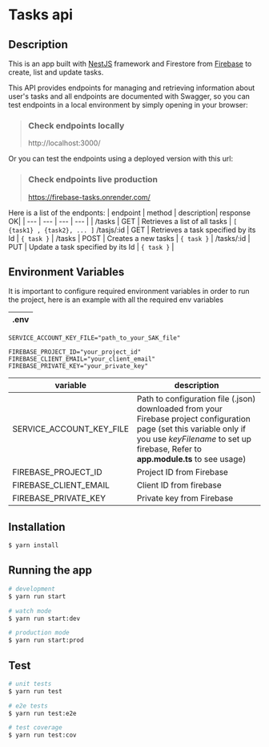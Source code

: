 # Tasks api

## Description

This is an app built with [NestJS](https://github.com/nestjs/nest) framework and Firestore from [Firebase](https://firebase.google.com/) to create, list and update tasks.

This API provides endpoints for managing and retrieving information about user's tasks and all endpoints are documented with Swagger, so you can test endpoints in a local environment by simply opening in your browser:
>  ### Check endpoints locally
>
> http://localhost:3000/
> 



Or you can test the endpoints using a deployed version with this url:
>  ### Check endpoints live production
>
> https://firebase-tasks.onrender.com/
> 




Here is a list of the endponts:
| endpoint | method | description| response OK|
| --- | --- | --- | --- |
| /tasks | GET | Retrieves a list of all tasks | ``` [ {task1} , {task2}, ... ] ```
/tasjs/:id | GET | Retrieves a task specified by its Id |  ``` { task } ``` |
/tasks | POST | Creates a new tasks |  ``` { task } ``` |
/tasks/:id | PUT | Update a task specified by its Id |  ``` { task } ``` |


## Environment Variables

It is important to configure required environment variables in order to run the project,
here is an example with all the required env variables

| **.env** |
| --- | 
```
SERVICE_ACCOUNT_KEY_FILE="path_to_your_SAK_file"

FIREBASE_PROJECT_ID="your_project_id"
FIREBASE_CLIENT_EMAIL="your_client_email"
FIREBASE_PRIVATE_KEY="your_private_key"

```


| variable | description |
| --- | --- | 
| SERVICE_ACCOUNT_KEY_FILE | Path to configuration file (.json) downloaded from your Firebase project configuration page (set this variable only if you use *keyFilename* to set up firebase, Refer to **app.module.ts** to see usage) |
| FIREBASE_PROJECT_ID | Project ID from Firebase |
| FIREBASE_CLIENT_EMAIL | Client ID from firebase |
| FIREBASE_PRIVATE_KEY | Private key from Firebase |



## Installation

```bash
$ yarn install
```

## Running the app

```bash
# development
$ yarn run start

# watch mode
$ yarn run start:dev

# production mode
$ yarn run start:prod
```

## Test

```bash
# unit tests
$ yarn run test

# e2e tests
$ yarn run test:e2e

# test coverage
$ yarn run test:cov
```
